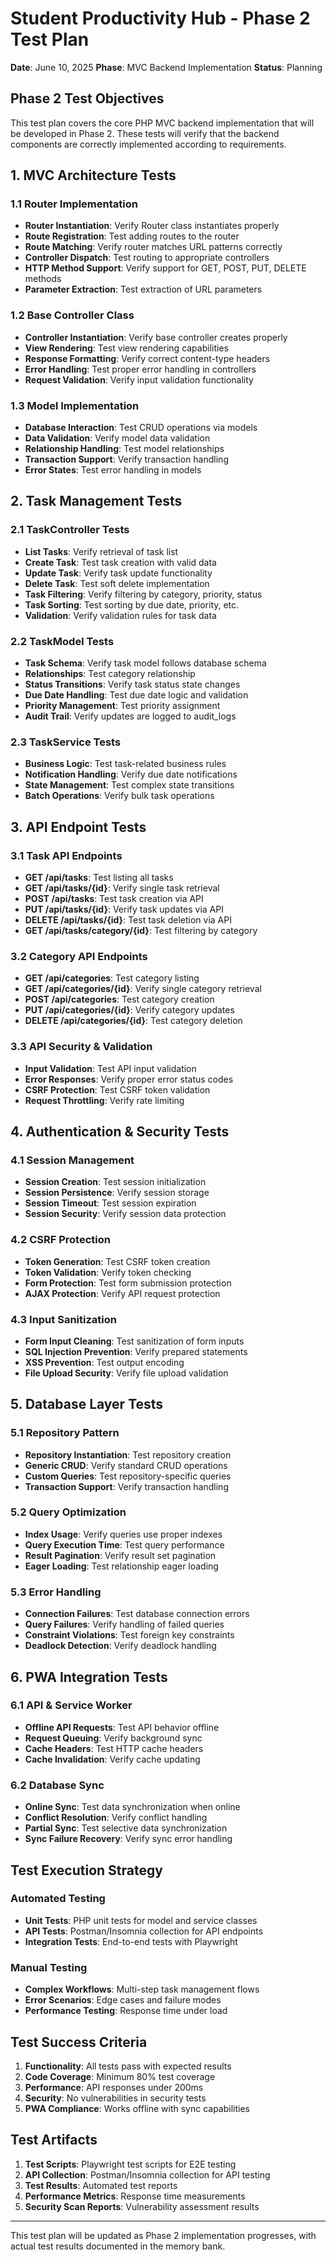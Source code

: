 # Student Productivity Hub - Phase 2 Test Plan
**Date**: June 10, 2025
**Phase**: MVC Backend Implementation
**Status**: Planning

## Phase 2 Test Objectives

This test plan covers the core PHP MVC backend implementation that will be developed in Phase 2. These tests will verify that the backend components are correctly implemented according to requirements.

## 1. MVC Architecture Tests

### 1.1 Router Implementation
- **Router Instantiation**: Verify Router class instantiates properly
- **Route Registration**: Test adding routes to the router
- **Route Matching**: Verify router matches URL patterns correctly
- **Controller Dispatch**: Test routing to appropriate controllers
- **HTTP Method Support**: Verify support for GET, POST, PUT, DELETE methods
- **Parameter Extraction**: Test extraction of URL parameters

### 1.2 Base Controller Class
- **Controller Instantiation**: Verify base controller creates properly
- **View Rendering**: Test view rendering capabilities
- **Response Formatting**: Verify correct content-type headers
- **Error Handling**: Test proper error handling in controllers
- **Request Validation**: Verify input validation functionality

### 1.3 Model Implementation
- **Database Interaction**: Test CRUD operations via models
- **Data Validation**: Verify model data validation
- **Relationship Handling**: Test model relationships
- **Transaction Support**: Verify transaction handling
- **Error States**: Test error handling in models

## 2. Task Management Tests

### 2.1 TaskController Tests
- **List Tasks**: Verify retrieval of task list
- **Create Task**: Test task creation with valid data
- **Update Task**: Verify task update functionality
- **Delete Task**: Test soft delete implementation
- **Task Filtering**: Verify filtering by category, priority, status
- **Task Sorting**: Test sorting by due date, priority, etc.
- **Validation**: Verify validation rules for task data

### 2.2 TaskModel Tests
- **Task Schema**: Verify task model follows database schema
- **Relationships**: Test category relationship
- **Status Transitions**: Verify task status state changes
- **Due Date Handling**: Test due date logic and validation
- **Priority Management**: Test priority assignment
- **Audit Trail**: Verify updates are logged to audit_logs

### 2.3 TaskService Tests
- **Business Logic**: Test task-related business rules
- **Notification Handling**: Verify due date notifications
- **State Management**: Test complex state transitions
- **Batch Operations**: Verify bulk task operations

## 3. API Endpoint Tests

### 3.1 Task API Endpoints
- **GET /api/tasks**: Test listing all tasks
- **GET /api/tasks/{id}**: Verify single task retrieval
- **POST /api/tasks**: Test task creation via API
- **PUT /api/tasks/{id}**: Verify task updates via API
- **DELETE /api/tasks/{id}**: Test task deletion via API
- **GET /api/tasks/category/{id}**: Test filtering by category

### 3.2 Category API Endpoints
- **GET /api/categories**: Test category listing
- **GET /api/categories/{id}**: Verify single category retrieval
- **POST /api/categories**: Test category creation
- **PUT /api/categories/{id}**: Verify category updates
- **DELETE /api/categories/{id}**: Test category deletion

### 3.3 API Security & Validation
- **Input Validation**: Test API input validation
- **Error Responses**: Verify proper error status codes
- **CSRF Protection**: Test CSRF token validation
- **Request Throttling**: Verify rate limiting

## 4. Authentication & Security Tests

### 4.1 Session Management
- **Session Creation**: Test session initialization
- **Session Persistence**: Verify session storage
- **Session Timeout**: Test session expiration
- **Session Security**: Verify session data protection

### 4.2 CSRF Protection
- **Token Generation**: Test CSRF token creation
- **Token Validation**: Verify token checking
- **Form Protection**: Test form submission protection
- **AJAX Protection**: Verify API request protection

### 4.3 Input Sanitization
- **Form Input Cleaning**: Test sanitization of form inputs
- **SQL Injection Prevention**: Verify prepared statements
- **XSS Prevention**: Test output encoding
- **File Upload Security**: Verify file upload validation

## 5. Database Layer Tests

### 5.1 Repository Pattern
- **Repository Instantiation**: Test repository creation
- **Generic CRUD**: Verify standard CRUD operations
- **Custom Queries**: Test repository-specific queries
- **Transaction Support**: Verify transaction handling

### 5.2 Query Optimization
- **Index Usage**: Verify queries use proper indexes
- **Query Execution Time**: Test query performance
- **Result Pagination**: Verify result set pagination
- **Eager Loading**: Test relationship eager loading

### 5.3 Error Handling
- **Connection Failures**: Test database connection errors
- **Query Failures**: Verify handling of failed queries
- **Constraint Violations**: Test foreign key constraints
- **Deadlock Detection**: Verify deadlock handling

## 6. PWA Integration Tests

### 6.1 API & Service Worker
- **Offline API Requests**: Test API behavior offline
- **Request Queuing**: Verify background sync
- **Cache Headers**: Test HTTP cache headers
- **Cache Invalidation**: Verify cache updating

### 6.2 Database Sync
- **Online Sync**: Test data synchronization when online
- **Conflict Resolution**: Verify conflict handling
- **Partial Sync**: Test selective data synchronization
- **Sync Failure Recovery**: Verify sync error handling

## Test Execution Strategy

### Automated Testing
- **Unit Tests**: PHP unit tests for model and service classes
- **API Tests**: Postman/Insomnia collection for API endpoints
- **Integration Tests**: End-to-end tests with Playwright

### Manual Testing
- **Complex Workflows**: Multi-step task management flows
- **Error Scenarios**: Edge cases and failure modes
- **Performance Testing**: Response time under load

## Test Success Criteria

1. **Functionality**: All tests pass with expected results
2. **Code Coverage**: Minimum 80% test coverage
3. **Performance**: API responses under 200ms
4. **Security**: No vulnerabilities in security tests
5. **PWA Compliance**: Works offline with sync capabilities

## Test Artifacts

1. **Test Scripts**: Playwright test scripts for E2E testing
2. **API Collection**: Postman/Insomnia collection for API testing
3. **Test Results**: Automated test reports
4. **Performance Metrics**: Response time measurements
5. **Security Scan Reports**: Vulnerability assessment results

---

This test plan will be updated as Phase 2 implementation progresses, with actual test results documented in the memory bank.
